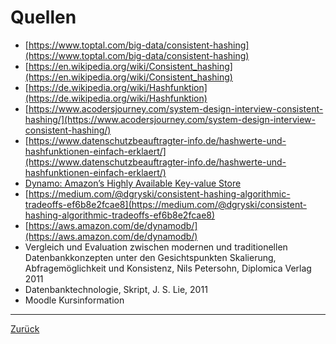 # Quellen  
* [https://www.toptal.com/big-data/consistent-hashing](https://www.toptal.com/big-data/consistent-hashing)  
* [https://en.wikipedia.org/wiki/Consistent_hashing](https://en.wikipedia.org/wiki/Consistent_hashing)  
* [https://de.wikipedia.org/wiki/Hashfunktion](https://de.wikipedia.org/wiki/Hashfunktion)  
* [https://www.acodersjourney.com/system-design-interview-consistent-hashing/](https://www.acodersjourney.com/system-design-interview-consistent-hashing/)  
* [https://www.datenschutzbeauftragter-info.de/hashwerte-und-hashfunktionen-einfach-erklaert/](https://www.datenschutzbeauftragter-info.de/hashwerte-und-hashfunktionen-einfach-erklaert/)  
* [Dynamo: Amazon’s Highly Available Key-value Store](https://www.allthingsdistributed.com/files/amazon-dynamo-sosp2007.pdf)  
* [https://medium.com/@dgryski/consistent-hashing-algorithmic-tradeoffs-ef6b8e2fcae8](https://medium.com/@dgryski/consistent-hashing-algorithmic-tradeoffs-ef6b8e2fcae8)  
* [https://aws.amazon.com/de/dynamodb/](https://aws.amazon.com/de/dynamodb/)  
* Vergleich und Evaluation zwischen modernen und traditionellen Datenbankkonzepten unter den Gesichtspunkten Skalierung, Abfragemöglichkeit und Konsistenz, Nils Petersohn, Diplomica Verlag 2011
* Datenbanktechnologie, Skript, J. S. Lie, 2011
* Moodle Kursinformation  

____
[Zurück](05_ConsistentHashing.md)  
